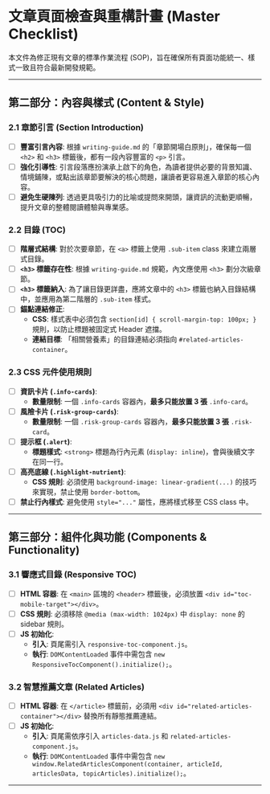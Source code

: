 # 文章頁面檢查與重構計畫 (Master Checklist)

本文件為修正現有文章的標準作業流程 (SOP)，旨在確保所有頁面功能統一、樣式一致且符合最新開發規範。

---


## 第二部分：內容與樣式 (Content & Style)

### 2.1 章節引言 (Section Introduction)
- [ ] **豐富引言內容**: 根據 `writing-guide.md` 的「章節開場白原則」，確保每一個 `<h2>` 和 `<h3>` 標籤後，都有一段內容豐富的 `<p>` 引言。
- [ ] **強化引導性**: 引言段落應扮演承上啟下的角色，為讀者提供必要的背景知識、情境鋪陳，或點出該章節要解決的核心問題，讓讀者更容易進入章節的核心內容。
- [ ] **避免生硬陳列**: 透過更具吸引力的比喻或提問來開頭，讓資訊的流動更順暢，提升文章的整體閱讀體驗與專業感。

### 2.2 目錄 (TOC)
- [ ] **階層式結構**: 對於次要章節，在 `<a>` 標籤上使用 `.sub-item` class 來建立兩層式目錄。
- [ ] **`<h3>` 標籤存在性**: 根據 `writing-guide.md` 規範，內文應使用 `<h3>` 劃分次級章節。
- [ ] **`<h3>` 標籤納入**: 為了讓目錄更詳盡，應將文章中的 `<h3>` 標籤也納入目錄結構中，並應用為第二階層的 `.sub-item` 樣式。
- [ ] **錨點連結修正**:
    - **CSS**: 樣式表中必須包含 `section[id] { scroll-margin-top: 100px; }` 規則，以防止標題被固定式 Header 遮擋。
    - **連結目標**: 「相關營養素」的目錄連結必須指向 `#related-articles-container`。

### 2.3 CSS 元件使用規則
- [ ] **資訊卡片 (`.info-cards`)**:
    - **數量限制**: 一個 `.info-cards` 容器內，**最多只能放置 3 張** `.info-card`。
- [ ] **風險卡片 (`.risk-group-cards`)**:
    - **數量限制**: 一個 `.risk-group-cards` 容器內，**最多只能放置 3 張** `.risk-card`。
- [ ] **提示框 (`.alert`)**:
    - **標題樣式**: `<strong>` 標題為行內元素 (`display: inline`)，會與後續文字在同一行。
- [ ] **高亮底線 (`.highlight-nutrient`)**:
    - **CSS 規則**: 必須使用 `background-image: linear-gradient(...)` 的技巧來實現，禁止使用 `border-bottom`。
- [ ] **禁止行內樣式**: 避免使用 `style="..."` 屬性，應將樣式移至 CSS class 中。

---

## 第三部分：組件化與功能 (Components & Functionality)

### 3.1 響應式目錄 (Responsive TOC)
- [ ] **HTML 容器**: 在 `<main>` 區塊的 `<header>` 標籤後，必須放置 `<div id="toc-mobile-target"></div>`。
- [ ] **CSS 規則**: 必須移除 `@media (max-width: 1024px)` 中 `display: none` 的 sidebar 規則。
- [ ] **JS 初始化**:
    - **引入**: 頁尾需引入 `responsive-toc-component.js`。
    - **執行**: `DOMContentLoaded` 事件中需包含 `new ResponsiveTocComponent().initialize();`。

### 3.2 智慧推薦文章 (Related Articles)
- [ ] **HTML 容器**: 在 `</article>` 標籤前，必須用 `<div id="related-articles-container"></div>` 替換所有靜態推薦連結。
- [ ] **JS 初始化**:
    - **引入**: 頁尾需依序引入 `articles-data.js` 和 `related-articles-component.js`。
    - **執行**: `DOMContentLoaded` 事件中需包含 `new window.RelatedArticlesComponent(container, articleId, articlesData, topicArticles).initialize();`。

---